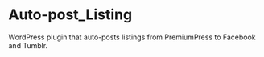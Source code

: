 # Auto-post_Listing
WordPress plugin that auto-posts listings from PremiumPress to Facebook and Tumblr.
